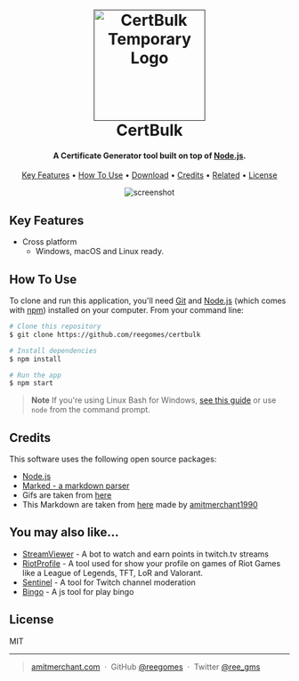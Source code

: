 

<h1 align="center">
  <br>
  <a href=""><img src="https://media.tenor.com/PpjSiIQFIWAAAAAj/goose-running-goose.gif" alt="CertBulk Temporary Logo" width="200"></a>
  <br>
    CertBulk
  <br>
</h1>

<h4 align="center">A Certificate Generator tool built on top of <a href="https://nodejs.org/en/" target="_blank">Node.js</a>.</h4>


<p align="center">
  <a href="#key-features">Key Features</a> •
  <a href="#how-to-use">How To Use</a> •
  <a href="#download">Download</a> •
  <a href="#credits">Credits</a> •
  <a href="#related">Related</a> •
  <a href="#license">License</a>
</p>

<div align="center">

![screenshot](https://i.imgur.com/NjjIwJs.gif)

</div>

## Key Features

* Cross platform
  - Windows, macOS and Linux ready.

## How To Use

To clone and run this application, you'll need [Git](https://git-scm.com) and [Node.js](https://nodejs.org/en/download/) (which comes with [npm](http://npmjs.com)) installed on your computer. From your command line:

```bash
# Clone this repository
$ git clone https://github.com/reegomes/certbulk

# Install dependencies
$ npm install

# Run the app
$ npm start
```

> **Note**
> If you're using Linux Bash for Windows, [see this guide](https://www.howtogeek.com/261575/how-to-run-graphical-linux-desktop-applications-from-windows-10s-bash-shell/) or use `node` from the command prompt.


## Credits

This software uses the following open source packages:

- [Node.js](https://nodejs.org/)
- [Marked - a markdown parser](https://github.com/chjj/marked)
- Gifs are taken from [here](https://tenor.com/)
- This Markdown are taken from [here](https://www.readme-templates.com/) made by [amitmerchant1990](https://github.com/amitmerchant1990)


## You may also like...

- [StreamViewer](https://github.com/reegomes/StreamViewer) - A bot to watch and earn points in twitch.tv streams
- [RiotProfile](https://github.com/reegomes/RiotProfile) - A tool used for show your profile on games of Riot Games like a League of Legends, TFT, LoR and Valorant.
- [Sentinel](https://github.com/reegomes/Sentinel) - A tool for Twitch channel moderation
- [Bingo](https://github.com/reegomes/Bingo) - A js tool for play bingo

## License

MIT

---

> [amitmerchant.com](https://www.amitmerchant.com) &nbsp;&middot;&nbsp;
> GitHub [@reegomes](https://github.com/reegomes) &nbsp;&middot;&nbsp;
> Twitter [@ree_gms](https://twitter.com/ree_gms)

